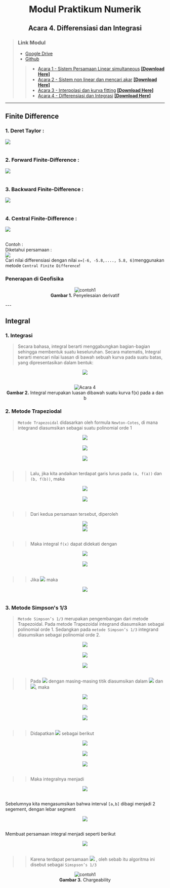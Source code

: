 <center> 

# Modul Praktikum Numerik
## Acara 4. Differensiasi dan Integrasi
</center>

> ### Link Modul
> * [Google Drive](https://drive.google.com/drive/folders/1uMaBNZ2VWBWpx080plEPaRVnLfh66UfH?usp=sharing)
> * [Github](https://github.com/FajrulHQ/Prakt-Numerik)
>>  * [Acara 1 - Sistem Persamaan Linear simultaneous](https://github.com/FajrulHQ/Prakt-Numerik/blob/main/Acara%201/Acara%201.md) [__[Download Here]__](https://drive.google.com/drive/u/0/folders/1183IOE2AyPF-gyQVuzTEYEBTQUtLgtzp)
>>  * [Acara 2 - Sistem non linear dan mencari akar](https://github.com/FajrulHQ/Prakt-Numerik/blob/main/Acara%202/Acara%202.md) [__[Download Here]__](https://drive.google.com/drive/folders/17aN5QrDvoH_QwJPU4YP9N5pLOv6nVo0q?usp=sharing)
>>  * [Acara 3 - Interpolasi dan kurva fitting](https://github.com/FajrulHQ/Prakt-Numerik/blob/main/Acara%203/Acara%203.md) [__[Download Here]__](https://drive.google.com/drive/folders/1rDq2SUB0OCT58TML7OEPjWiuK4gC_GxT?usp=sharing)
>>  * [Acara 4 - Differensiasi dan Integrasi](https://github.com/FajrulHQ/Prakt-Numerik/blob/main/Acara%204/Acara%204.md) [__[Download Here]__](https://drive.google.com/drive/folders/1eFA36m0f2kSgOjpuxNCS9V24IvUXwtKP)

---

## Finite Difference
###  1. Deret Taylor : <br>
<img src="https://render.githubusercontent.com/render/math?math=f(x%2B\Delta x)=f(x)%2B\frac{d f(x)}{d x} \Delta x%2B\frac{d^{2} f(x)}{d x^{2}} \frac{(\Delta x)^{2}}{2 !}%2B\frac{d^{3} f(x)}{d x^{3}} \frac{(\Delta x)^{3}}{3 !}%2B\cdots"><br><br>

###  2. Forward Finite-Difference :<br>
<img src="https://render.githubusercontent.com/render/math?math=f'(x)=\frac{f(x%2Bh)-f(x)}{h}"><br><br>

###  3. Backward Finite-Difference :<br> 
<img src="https://render.githubusercontent.com/render/math?math=f'(x)=\frac{f(x)-f(x-h)}{h}"><br><br>

###  4. Central Finite-Difference :<br> 
<img src="https://render.githubusercontent.com/render/math?math=f'(x)=\frac{f(x%2Bh)-f(x-h)}{2h}"><br><br>

 Contoh : <br> Diketahui persamaan :<br>
<img src="https://render.githubusercontent.com/render/math?math=f(x)=e^{-x^2},-6\leq x\leq6"><br> 
Cari nilai differensiasi dengan nilai `x=[-6, -5.8,...., 5.8, 6]`menggunakan metode `Central Finite Difference`!

### Penerapan di Geofisika

<center>

![contoh1](../pict/Acara%204/contoh1.jpeg)<br>
<b> Gambar 1.</b> Penyelesaian derivatif
</center>
---

## Integral
### 1. Integrasi<br>
>Secara bahasa, integral berarti menggabungkan bagian-bagian sehingga membentuk suatu keseluruhan. Secara matematis, Integral berarti mencari nilai luasan di bawah sebuah kurva pada suatu batas, yang dipresentasikan dalam bentuk:<br>
<center>
<img src="https://render.githubusercontent.com/render/math?math=\int_a^b f(x)dx"> <br><br>
</center>

<center>

  ![Acara 4](https://github.com/FajrulHQ/Prakt-Numerik/blob/main/pict/Acara%204/Picture1.png?raw=true)<br>
  <b> Gambar 2.</b> Integral merupakan luasan dibawah suatu kurva f(x) pada a dan b
</center>

### 2. Metode Trapeziodal<br>
> `Metode Trapezoidal` didasarkan oleh formula `Newton-Cotes`, di mana integrand diasumsikan sebagai suatu polinomial orde 1

<center>
<img src="https://render.githubusercontent.com/render/math?math=\int_a^b f(x)dx\approx \int_a^b f_1(x)dx"><br><br>
<img src="https://render.githubusercontent.com/render/math?math==\int_a^b(a_0%2Ba_1x)dx"><br><br>
<img src="https://render.githubusercontent.com/render/math?math==a_0(b-a)%2Ba_1(\frac{b^2-a^2}{2})">
</center><br>

>> Lalu, jika kita andaikan terdapat garis lurus pada `(a, f(a))` dan `(b, f(b))`, maka

<center>
<img src="https://render.githubusercontent.com/render/math?math=f(a)=f_1(a)=a_0%2Ba_1a"><br><br>
<img src="https://render.githubusercontent.com/render/math?math=f(b)=f_1(a)=a_0%2Ba_1b">
</center><br>

>> Dari kedua persamaan tersebut, diperoleh
<center>
<img src="https://render.githubusercontent.com/render/math?math=a_1=\frac{f(b)-f(a)}{b-a}"><br>
<img src="https://render.githubusercontent.com/render/math?math=a_0=\frac{f(a)b-f(b)a}{b-a}">
</center><br>

>> Maka integral `f(x)` dapat didekati dengan
<center>
<img src="https://render.githubusercontent.com/render/math?math=\int_a^b f_1(x)dx\approx \frac {f(a)b-f(b)a}{b-a}(b-a) %2B \frac{f(b)-f(a)}{b-a}\frac{b^2-a^2}{2} "><br><br>
<img src="https://render.githubusercontent.com/render/math?math==(b-a)\frac{f(a)%2Bf(b)}{2} ">
</center><br>

>> Jika <img src="https://render.githubusercontent.com/render/math?math=h=\frac{b-a}{2} "> maka 
<center>
<img src="https://render.githubusercontent.com/render/math?math=\int_a^bf_1(x)dx=\frac{h}{2}[f(a)%2Bf(b)] ">
</center><br>

### 3. Metode Simpson's 1/3<br>
> `Metode Simpson’s 1/3` merupakan pengembangan dari metode Trapezoidal. Pada metode Trapezoidal integrand diasumsikan sebagai polinomial orde 1. Sedangkan pada `metode Simpson’s 1/3` integrand diasumsikan sebagai polinomial orde 2.
<center>
<img src="https://render.githubusercontent.com/render/math?math=\int_a^bf(x)dx\approx \int_a^bf_2(x)dx "><br><br>
<img src="https://render.githubusercontent.com/render/math?math==\int_a^b(a_0%2Ba_1x%2Ba_2x^2)dx "><br><br>
<img src="https://render.githubusercontent.com/render/math?math==a_0(b-a)%2Ba_1\frac{b^2-a^2}{2}%2Ba_2\frac{b^3-a^3}{3} ">
</center><br>

>> Pada <img src="https://render.githubusercontent.com/render/math?math=a_0,a_1 \: \textrm{dan} \: a_2 "> dengan masing-masing titik diasumsikan dalam <img src="https://render.githubusercontent.com/render/math?math=(a,f(a),(\frac{a%2Bb}{2},f(\frac{a%2Bb}{2})) "> dan <img src="https://render.githubusercontent.com/render/math?math=(b,f(b)) ">, maka

<center>
<img src="https://render.githubusercontent.com/render/math?math=f(a)=f_1(a)=a_0%2Ba_1a%2Ba_2a "><br><br>
<img src="https://render.githubusercontent.com/render/math?math=f(\frac{a%2Bb}{2})=a_0%2Ba_1\frac{a%2Bb}{2}%2Babf(a)%2Bb^2f(a) "><br><br>
<img src="https://render.githubusercontent.com/render/math?math=f(b)=f_(b)=a_0%2Ba_1b%2Ba_2b ">
</center><br>

>> Didapatkan <img src="https://render.githubusercontent.com/render/math?math=a_0,a_1 \: \textrm{dan} \: a_2 "> sebagai berikut

<center>
<img src="https://render.githubusercontent.com/render/math?math=a_0=\frac{a^2f(b)%2Babf(b)-4abf(\frac{a%2Bb}{2})%2Babf(a)%2Bb^2f(a)}{a^2-2ab%2Bb^2} "><br><br>
<img src="https://render.githubusercontent.com/render/math?math=a_0=\frac{af(a)-4af(\frac{b%2Ba}{2})%2B3af(b)%2B3bf(a)-4bf(\frac{b%2Ba}{2})%2Bbf(b)}{a^2-2ab%2Bb^2} "><br><br>
<img src="https://render.githubusercontent.com/render/math?math=a_2=\frac{2f(a)-2f(\frac{b%2Ba}{2})%2Bf(b)}{a^2-2ab%2Bb^2} ">
</center><br>

>> Maka integralnya menjadi
<center>
<img src="https://render.githubusercontent.com/render/math?math=\int_a^bf_2(x)\approx\frac{b-a}{6}[f(a)%2B4f\frac{a%2Bb}{2}%2Bf(b)] ">
</center><br>

Sebelumnya kita mengasumsikan bahwa interval `[a,b]` dibagi menjadi 2 segement, dengan lebar segment
<center>
<img src="https://render.githubusercontent.com/render/math?math=h=\frac{b-a}{2} ">
</center><br>

Membuat persamaan integral menjadi seperti berikut
<center>
<img src="https://render.githubusercontent.com/render/math?math=\int_a^bf(x)dx=\frac{h}{3}[f(a)%2B4\sum_{i=1,3,5}^{n-1}f_i%2Bf(b)] ">
</center><br>

>> Karena terdapat persamaan <img src="https://render.githubusercontent.com/render/math?math=\frac{h}{3} "> , oleh sebab itu algoritma ini disebut sebagai `Simspson’s 1/3`

<center>

![contoh1](../pict/Acara%204/contoh2.jpeg)<br>
<b> Gambar 3.</b> Chargeability
</center>